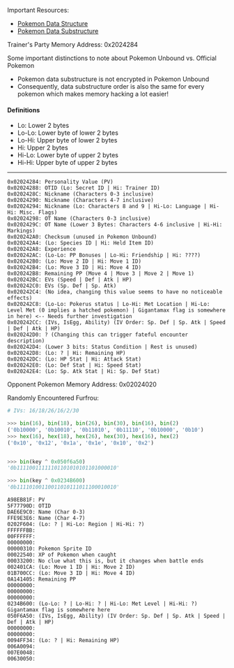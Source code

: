 Important Resources:

- [Pokemon Data Structure](<https://bulbapedia.bulbagarden.net/wiki/Pok%C3%A9mon_data_structure_(Generation_III)>)
- [Pokemon Data Substructure](<https://bulbapedia.bulbagarden.net/wiki/Pok%C3%A9mon_data_substructures_(Generation_III)>)

Trainer's Party Memory Address: 0x2024284

Some important distinctions to note about Pokemon Unbound vs. Official Pokemon

- Pokemon data substructure is not encrypted in Pokemon Unbound
- Consequently, data substructure order is also the same for every pokemon which makes memory hacking a lot easier!

#### Definitions

- Lo: Lower 2 bytes
- Lo-Lo: Lower byte of lower 2 bytes
- Lo-Hi: Upper byte of lower 2 bytes
- Hi: Upper 2 bytes
- Hi-Lo: Lower byte of upper 2 bytes
- Hi-Hi: Upper byte of upper 2 bytes

---

```
0x02024284: Personality Value (PV)
0x02024288: OTID (Lo: Secret ID | Hi: Trainer ID)
0x0202428C: Nickname (Characters 0-3 inclusive)
0x02024290: Nickname (Characters 4-7 inclusive)
0x02024294: Nickname (Lo: Characters 8 and 9 | Hi-Lo: Language | Hi-Hi: Misc. Flags)
0x02024298: OT Name (Characters 0-3 inclusive)
0x0202429C: OT Name (Lower 3 Bytes: Characters 4-6 inclusive | Hi-Hi: Markings)
0x020242A0: Checksum (unused in Pokemon Unbound)
0x020242A4: (Lo: Species ID | Hi: Held Item ID)
0x020242A8: Experience
0x020242AC: (Lo-Lo: PP Bonuses | Lo-Hi: Friendship | Hi: ????)
0x020242B0: (Lo: Move 2 ID | Hi: Move 1 ID)
0x020242B4: (Lo: Move 3 ID | Hi: Move 4 ID)
0x020242B8: Remaining PP (Move 4 | Move 3 | Move 2 | Move 1)
0x020242BC: EVs (Speed | Def | Atk | HP)
0x020242C0: EVs (Sp. Def | Sp. Atk)
0x020242C4: (No idea, changing this value seems to have no noticeable effects)
0x020242C8: (Lo-Lo: Pokerus status | Lo-Hi: Met Location | Hi-Lo: Level Met (0 implies a hatched pokemon) | Gigantamax flag is somewhere in here) <-- Needs further investigation
0x020242CC: (IVs, IsEgg, Ability) (IV Order: Sp. Def | Sp. Atk | Speed | Def | Atk | HP)
0x020242D0: ? (Changing this can trigger fateful encounter description)
0x020242D4: (Lower 3 bits: Status Condition | Rest is unused)
0x020242D8: (Lo: ? | Hi: Remaining HP)
0x020242DC: (Lo: HP Stat | Hi: Attack Stat)
0x020242E0: (Lo: Def Stat | Hi: Speed Stat)
0x020242E4: (Lo: Sp. Atk Stat | Hi: Sp. Def Stat)
```

Opponent Pokemon Memory Address: 0x02024020

Randomly Encountered Furfrou:

```python
# IVs: 16/18/26/16/2/30

>>> bin(16), bin(18), bin(26), bin(30), bin(16), bin(2)
('0b10000', '0b10010', '0b11010', '0b11110', '0b10000', '0b10')
>>> hex(16), hex(18), hex(26), hex(30), hex(16), hex(2)
('0x10', '0x12', '0x1a', '0x1e', '0x10', '0x2')


>>> bin(key ^ 0x050f6a50)
'0b11110011111101101010101101000010'

>>> bin(key ^ 0x0234B600)
'0b11110100110011010111011100010010'
```

```
A98EB81F: PV
5F77790D: OTID
DAE6E9C0: Name (Char 0-3)
FFE9E3E6: Name (Char 4-7)
0202F604: (Lo: ? | Hi-Lo: Region | Hi-Hi: ?)
FFFFFFBB:
00FFFFFF:
00000000:
00000310: Pokemon Sprite ID
00022540: XP of Pokemon when caught
00033200: No clue what this is, but it changes when battle ends
002401CA: (Lo: Move 1 ID | Hi: Move 2 ID)
01B700CC: (Lo: Move 3 ID | Hi: Move 4 ID)
0A141405: Remaining PP
00000000:
00000000:
00000000:
0234B600: (Lo-Lo: ? | Lo-Hi: ? | Hi-Lo: Met Level | Hi-Hi: ?) Gigantamax flag is somewhere here
050F6A50: (IVs, IsEgg, Ability) (IV Order: Sp. Def | Sp. Atk | Speed | Def | Atk | HP)
00000000:
00000000:
0094FF34: (Lo: ? | Hi: Remaining HP)
006A0094:
007E0048:
00630050:


```
